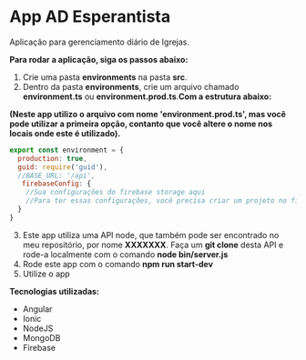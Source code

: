 # App AD Esperantista

Aplicação para gerenciamento diário de Igrejas.

**Para rodar a aplicação, siga os passos abaixo:**
1. Crie uma pasta **environments** na pasta **src**.
2. Dentro da pasta **environments**, crie um arquivo chamado **environment.ts** ou **environment.prod.ts**.**Com a estrutura abaixo:**

**(Neste app utilizo o arquivo com nome 'environment.prod.ts', mas você pode utilizar a primeira opção, contanto
que você altere o nome nos locais onde este é utilizado).**

~~~javascript
export const environment = {
  production: true,
  guid: require('guid'),
  //BASE_URL: '/api',
   firebaseConfig: {
    //Sua configurações do firebase storage aqui
    //Para ter essas configurações, você precisa criar um projeto no firebase, e mais específicamente criar um storage.
  }
}
~~~

3. Este app utiliza uma API node, que também pode ser encontrado no meu repositório, por nome **XXXXXXX**. Faça um **git clone** desta API e rode-a localmente com o comando **node bin/server.js**
4. Rode este app com o comando **npm run start-dev**
5. Utilize o app

**Tecnologias utilizadas:**
* Angular
* Ionic
* NodeJS
* MongoDB
* Firebase
